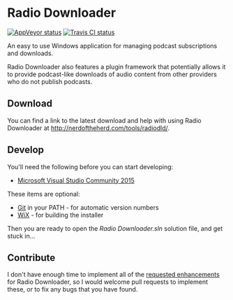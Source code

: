 Radio Downloader
================

[![AppVeyor status](https://ci.appveyor.com/api/projects/status/933pimxj2u2eil9g/branch/master?svg=true)](https://ci.appveyor.com/project/ribbons/radiodownloader/branch/master)
[![Travis CI status](https://travis-ci.org/ribbons/RadioDownloader.svg?branch=master)](https://travis-ci.org/ribbons/RadioDownloader)

An easy to use Windows application for managing podcast subscriptions and
downloads.

Radio Downloader also features a plugin framework that potentially allows it to
provide podcast-like downloads of audio content from other providers who do not
publish podcasts.

Download
--------

You can find a link to the latest download and help with using Radio Downloader at http://nerdoftheherd.com/tools/radiodld/.

Develop
-------

You'll need the following before you can start developing:

* [Microsoft Visual Studio Community 2015](https://www.visualstudio.com/products/visual-studio-community-vs)

These items are optional:

* [Git](http://msysgit.github.io/) in your PATH - for automatic version numbers
* [WiX](http://wix.sourceforge.net/) - for building the installer

Then you are ready to open the _Radio Downloader.sln_ solution file, and get stuck in...

Contribute
----------

I don't have enough time to implement all of the [requested
enhancements](https://github.com/ribbons/RadioDownloader/issues?labels=enhancement&amp;state=open)
for Radio Downloader, so I would welcome pull requests to implement these, or
to fix any bugs that you have found.

